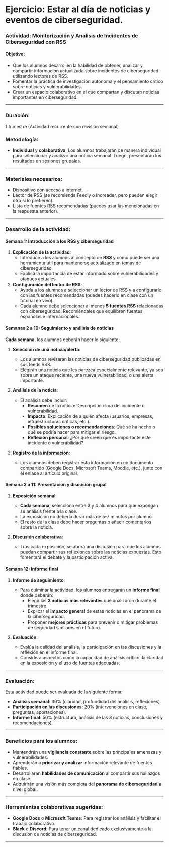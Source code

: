 
# Ejercicio: Estar al día de noticias y eventos de ciberseguridad.



### Actividad: **Monitorización y Análisis de Incidentes de Ciberseguridad con RSS**

#### **Objetivo**:

- Que los alumnos desarrollen la habilidad de obtener, analizar y compartir información actualizada sobre incidentes de ciberseguridad utilizando lectores de RSS.
- Fomentar la práctica de investigación autónoma y el pensamiento crítico sobre noticias y vulnerabilidades.
- Crear un espacio colaborativo en el que compartan y discutan noticias importantes en ciberseguridad.

---

### **Duración**:

1 trimestre (Actividad recurrente con revisión semanal)

### **Metodología**:

- **Individual** y **colaborativa**: Los alumnos trabajarán de manera individual para seleccionar y analizar una noticia semanal. Luego, presentarán los resultados en sesiones grupales.

---

### **Materiales necesarios**:

- Dispositivo con acceso a internet.
- Lector de RSS (se recomienda Feedly o Inoreader, pero pueden elegir otro si lo prefieren).
- Lista de fuentes RSS recomendadas (puedes usar las mencionadas en la respuesta anterior).

---

### **Desarrollo de la actividad**:

#### **Semana 1: Introducción a los RSS y ciberseguridad**

1. **Explicación de la actividad**:
    - Introduce a los alumnos al concepto de **RSS** y cómo puede ser una herramienta útil para mantenerse actualizado en temas de ciberseguridad.
    - Explica la importancia de estar informado sobre vulnerabilidades y ataques actuales.
2. **Configuración del lector de RSS**:
    - Ayuda a los alumnos a seleccionar un lector de RSS y a configurarlo con las fuentes recomendadas (puedes hacerlo en clase con un tutorial en vivo).
    - Cada alumno debe seleccionar al menos **5 fuentes RSS** relacionadas con ciberseguridad. Recomiéndales que equilibren fuentes españolas e internacionales.

#### **Semanas 2 a 10: Seguimiento y análisis de noticias**

**Cada semana**, los alumnos deberán hacer lo siguiente:

1. **Selección de una noticia/alerta**:
    
    - Los alumnos revisarán las noticias de ciberseguridad publicadas en sus feeds RSS.
    - Elegirán una noticia que les parezca especialmente relevante, ya sea sobre un ataque reciente, una nueva vulnerabilidad, o una alerta importante.
2. **Análisis de la noticia**:
    
    - El análisis debe incluir:
        - **Resumen** de la noticia: Descripción clara del incidente o vulnerabilidad.
        - **Impacto**: Explicación de a quién afecta (usuarios, empresas, infraestructuras críticas, etc.).
        - **Posibles soluciones o recomendaciones**: Qué se ha hecho o qué se podría hacer para mitigar el riesgo.
        - **Reflexión personal**: ¿Por qué creen que es importante este incidente o vulnerabilidad?
3. **Registro de la información**:
    
    - Los alumnos deben registrar esta información en un documento compartido (Google Docs, Microsoft Teams, Moodle, etc.), junto con el enlace al artículo original.

#### **Semana 3 a 11: Presentación y discusión grupal**

1. **Exposición semanal**:
    
    - **Cada semana**, selecciona entre 3 y 4 alumnos para que expongan su análisis frente a la clase.
    - La exposición no debería durar más de 5-7 minutos por alumno.
    - El resto de la clase debe hacer preguntas o añadir comentarios sobre la noticia.
2. **Discusión colaborativa**:
    
    - Tras cada exposición, se abrirá una discusión para que los alumnos puedan compartir sus reflexiones sobre las noticias expuestas. Esto fomentará el debate y la participación activa.

#### **Semana 12: Informe final**

1. **Informe de seguimiento**:
    
    - Para culminar la actividad, los alumnos entregarán un **informe final** donde deberán:
        - Elegir las **3 noticias más relevantes** que analizaron durante el trimestre.
        - Explicar el **impacto general** de estas noticias en el panorama de la ciberseguridad.
        - Proponer **mejores prácticas** para prevenir o mitigar problemas de seguridad similares en el futuro.
2. **Evaluación**:
    
    - Evalúa la calidad del análisis, la participación en las discusiones y la reflexión en el informe final.
    - Considera aspectos como la capacidad de análisis crítico, la claridad en la exposición y el uso de fuentes adecuadas.

---

### **Evaluación**:

Esta actividad puede ser evaluada de la siguiente forma:

- **Análisis semanal**: 30% (claridad, profundidad del análisis, reflexiones).
- **Participación en las discusiones**: 20% (intervenciones en clase, preguntas, aportaciones).
- **Informe final**: 50% (estructura, análisis de las 3 noticias, conclusiones y recomendaciones).

---

### **Beneficios para los alumnos**:

- Mantendrán una **vigilancia constante** sobre las principales amenazas y vulnerabilidades.
- Aprenderán a **priorizar y analizar** información relevante de fuentes fiables.
- Desarrollarán **habilidades de comunicación** al compartir sus hallazgos en clase.
- Adquirirán una visión más completa del **panorama de ciberseguridad** a nivel global.

---

### Herramientas colaborativas sugeridas:

- **Google Docs** o **Microsoft Teams**: Para registrar los análisis y facilitar el trabajo colaborativo.
- **Slack** o **Discord**: Para tener un canal dedicado exclusivamente a la discusión de noticias de ciberseguridad.

---